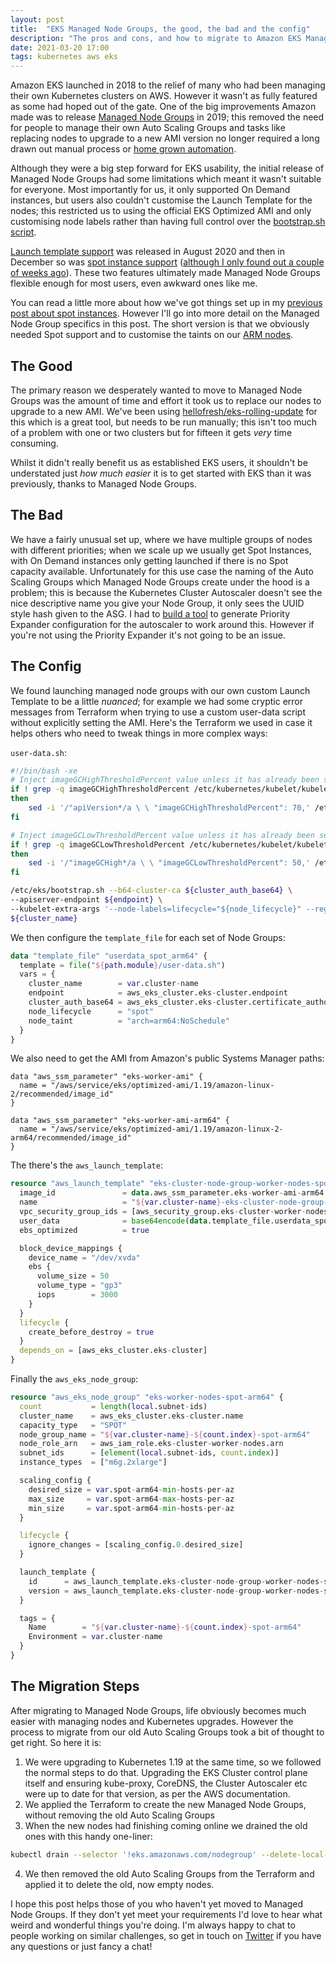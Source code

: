 ```yaml
---
layout: post
title:  "EKS Managed Node Groups, the good, the bad and the config"
description: "The pros and cons, and how to migrate to Amazon EKS Managed Node Groups."
date: 2021-03-20 17:00
tags: kubernetes aws eks
---
```


Amazon EKS launched in 2018 to the relief of many who had been managing their own Kubernetes clusters on AWS. However it wasn't as fully featured as some had hoped out of the gate. One of the big improvements Amazon made was to release [Managed Node Groups](https://aws.amazon.com/blogs/containers/eks-managed-node-groups/) in 2019; this removed the need for people to manage their own Auto Scaling Groups and tasks like replacing nodes to upgrade to a new AMI version no longer required a long drawn out manual process or [home grown automation](https://github.com/hellofresh/eks-rolling-update).

Although they were a big step forward for EKS usability, the initial release of Managed Node Groups had some limitations which meant it wasn't suitable for everyone. Most importantly for us, it only supported On Demand instances, but users also couldn't customise the Launch Template for the nodes; this restricted us to using the official EKS Optimized AMI and only customising node labels rather than having full control over the [bootstrap.sh script](https://aws.amazon.com/blogs/opensource/improvements-eks-worker-node-provisioning/).

[Launch template support](https://aws.amazon.com/blogs/containers/introducing-launch-template-and-custom-ami-support-in-amazon-eks-managed-node-groups/) was released in August 2020 and then in December so was [spot instance support](https://aws.amazon.com/blogs/containers/amazon-eks-now-supports-provisioning-and-managing-ec2-spot-instances-in-managed-node-groups/) ([although I only found out a couple of weeks ago](https://twitter.com/rothgar/status/1368457026175602693)). These two features ultimately made Managed Node Groups flexible enough for most users, even awkward ones like me.

You can read a little more about how we've got things set up in my [previous post about spot instances](https://cablespaghetti.dev/2021/03/05/aws-spot-instances-in-production/). However I'll go into more detail on the Managed Node Group specifics in this post. The short version is that we obviously needed Spot support and to customise the taints on our [ARM nodes](https://cablespaghetti.dev/2021/02/20/managing-multi-arch-kubernetes-clusters/).

## The Good

The primary reason we desperately wanted to move to Managed Node Groups was the amount of time and effort it took us to replace our nodes to upgrade to a new AMI. We've been using [hellofresh/eks-rolling-update](https://github.com/hellofresh/eks-rolling-update) for this which is a great tool, but needs to be run manually; this isn't too much of a problem with one or two clusters but for fifteen it gets *very* time consuming.

Whilst it didn't really benefit us as established EKS users, it shouldn't be understated just *how much easier* it is to get started with EKS than it was previously, thanks to Managed Node Groups.

## The Bad

We have a fairly unusual set up, where we have multiple groups of nodes with different priorities; when we scale up we usually get Spot Instances, with On Demand instances only getting launched if there is no Spot capacity available. Unfortunately for this use case the naming of the Auto Scaling Groups which Managed Node Groups create under the hood is a problem; this is because the Kubernetes Cluster Autoscaler doesn't see the nice descriptive name you give your Node Group, it only sees the UUID style hash given to the ASG. I had to [build a tool](https://github.com/cablespaghetti/priority-expander-eks-managed-nodegroup-configurer) to generate Priority Expander configuration for the autoscaler to work around this. However if you're not using the Priority Expander it's not going to be an issue.

## The Config

We found launching managed node groups with our own custom Launch Template to be a little *nuanced*; for example we had some cryptic error messages from Terraform when trying to use a custom user-data script without explicitly setting the AMI. Here's the Terraform we used in case it helps others who need to tweak things in more complex ways:

`user-data.sh`:
```sh
#!/bin/bash -xe
# Inject imageGCHighThresholdPercent value unless it has already been set.
if ! grep -q imageGCHighThresholdPercent /etc/kubernetes/kubelet/kubelet-config.json;
then
    sed -i '/"apiVersion*/a \ \ "imageGCHighThresholdPercent": 70,' /etc/kubernetes/kubelet/kubelet-config.json
fi

# Inject imageGCLowThresholdPercent value unless it has already been set.
if ! grep -q imageGCLowThresholdPercent /etc/kubernetes/kubelet/kubelet-config.json;
then
    sed -i '/"imageGCHigh*/a \ \ "imageGCLowThresholdPercent": 50,' /etc/kubernetes/kubelet/kubelet-config.json
fi

/etc/eks/bootstrap.sh --b64-cluster-ca ${cluster_auth_base64} \
--apiserver-endpoint ${endpoint} \
--kubelet-extra-args '--node-labels=lifecycle="${node_lifecycle}" --register-with-taints="${node_taint}"' \
${cluster_name}
```

We then configure the `template_file` for each set of Node Groups:
```terraform
data "template_file" "userdata_spot_arm64" {
  template = file("${path.module}/user-data.sh")
  vars = {
    cluster_name        = var.cluster-name
    endpoint            = aws_eks_cluster.eks-cluster.endpoint
    cluster_auth_base64 = aws_eks_cluster.eks-cluster.certificate_authority[0].data
    node_lifecycle      = "spot"
    node_taint          = "arch=arm64:NoSchedule"
  }
}
```

We also need to get the AMI from Amazon's public Systems Manager paths:
```
data "aws_ssm_parameter" "eks-worker-ami" {
  name = "/aws/service/eks/optimized-ami/1.19/amazon-linux-2/recommended/image_id"
}

data "aws_ssm_parameter" "eks-worker-ami-arm64" {
  name = "/aws/service/eks/optimized-ami/1.19/amazon-linux-2-arm64/recommended/image_id"
}
```

The there's the `aws_launch_template`:
```terraform
resource "aws_launch_template" "eks-cluster-node-group-worker-nodes-spot-arm64" {
  image_id               = data.aws_ssm_parameter.eks-worker-ami-arm64.value
  name                   = "${var.cluster-name}-eks-cluster-node-group-worker-nodes-spot-arm64"
  vpc_security_group_ids = [aws_security_group.eks-cluster-worker-nodes.id]
  user_data              = base64encode(data.template_file.userdata_spot_arm64.rendered)
  ebs_optimized          = true

  block_device_mappings {
    device_name = "/dev/xvda"
    ebs {
      volume_size = 50
      volume_type = "gp3"
      iops        = 3000
    }
  }
  lifecycle {
    create_before_destroy = true
  }
  depends_on = [aws_eks_cluster.eks-cluster]
}
```

Finally the `aws_eks_node_group`:
```terraform
resource "aws_eks_node_group" "eks-worker-nodes-spot-arm64" {
  count           = length(local.subnet-ids)
  cluster_name    = aws_eks_cluster.eks-cluster.name
  capacity_type   = "SPOT"
  node_group_name = "${var.cluster-name}-${count.index}-spot-arm64"
  node_role_arn   = aws_iam_role.eks-cluster-worker-nodes.arn
  subnet_ids      = [element(local.subnet-ids, count.index)]
  instance_types  = ["m6g.2xlarge"]

  scaling_config {
    desired_size = var.spot-arm64-min-hosts-per-az
    max_size     = var.spot-arm64-max-hosts-per-az
    min_size     = var.spot-arm64-min-hosts-per-az
  }

  lifecycle {
    ignore_changes = [scaling_config.0.desired_size]
  }

  launch_template {
    id      = aws_launch_template.eks-cluster-node-group-worker-nodes-spot-arm64.id
    version = aws_launch_template.eks-cluster-node-group-worker-nodes-spot-arm64.latest_version
  }

  tags = {
    Name        = "${var.cluster-name}-${count.index}-spot-arm64"
    Environment = var.cluster-name
  }
}
```

## The Migration Steps

After migrating to Managed Node Groups, life obviously becomes much easier with managing nodes and Kubernetes upgrades. However the process to migrate from our old Auto Scaling Groups took a bit of thought to get right. So here it is:

1. We were upgrading to Kubernetes 1.19 at the same time, so we followed the normal steps to do that. Upgrading the EKS Cluster control plane itself and ensuring kube-proxy, CoreDNS, the Cluster Autoscaler etc were up to date for that version, as per the AWS documentation.
2. We applied the Terraform to create the new Managed Node Groups, without removing the old Auto Scaling Groups
3. When the new nodes had finishing coming online we drained the old ones with this handy one-liner:
  ```bash
  kubectl drain --selector '!eks.amazonaws.com/nodegroup' --delete-local-data --ignore-daemonsets
  ```
4. We then removed the old Auto Scaling Groups from the Terraform and applied it to delete the old, now empty nodes.

I hope this post helps those of you who haven't yet moved to Managed Node Groups. If they don't yet meet your requirements I'd love to hear what weird and wonderful things you're doing. I'm always happy to chat to people working on similar challenges, so get in touch on [Twitter](https://twitter.com/cablespaghetti) if you have any questions or just fancy a chat!
